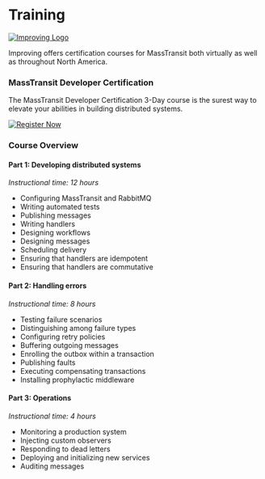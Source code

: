# Training

[![Improving Logo](/improving-small.png)][2]

Improving offers certification courses for MassTransit both virtually as well as throughout North America.  

### MassTransit Developer Certification

The MassTransit Developer Certification 3-Day course is the surest way to elevate your abilities in building distributed systems.

[![Register Now](/register.png)][3]

### Course Overview

#### Part 1: Developing distributed systems
*Instructional time: 12 hours*

* Configuring MassTransit and RabbitMQ
* Writing automated tests
* Publishing messages
* Writing handlers
* Designing workflows
* Designing messages
* Scheduling delivery
* Ensuring that handlers are idempotent
* Ensuring that handlers are commutative

#### Part 2: Handling errors
*Instructional time: 8 hours*

* Testing failure scenarios
* Distinguishing among failure types
* Configuring retry policies
* Buffering outgoing messages
* Enrolling the outbox within a transaction
* Publishing faults
* Executing compensating transactions
* Installing prophylactic middleware

#### Part 3: Operations
*Instructional time: 4 hours*

* Monitoring a production system
* Injecting custom observers
* Responding to dead letters
* Deploying and initializing new services
* Auditing messages

[2]: https://improving.com
[3]: https://improving.com/training/class/masstransit-developer-certification-course
